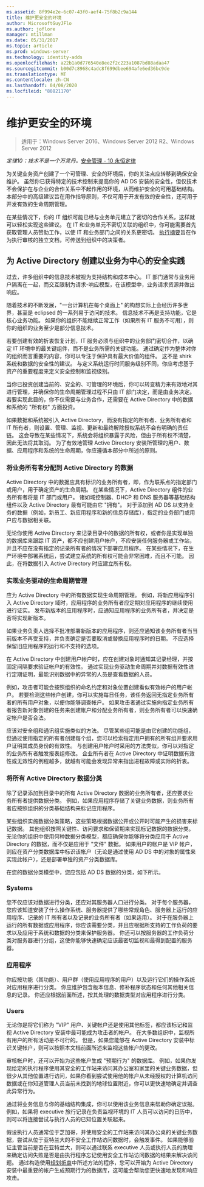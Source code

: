 ```yaml
---
ms.assetid: 8f994e2e-6c07-43f0-aef4-75f8b2c9a144
title: 维护更安全的环境
author: MicrosoftGuyJFlo
ms.author: joflore
manager: mtillman
ms.date: 05/31/2017
ms.topic: article
ms.prod: windows-server
ms.technology: identity-adds
ms.openlocfilehash: a22b1a0d776540e8ee2f2c223a1087bd88adaa47
ms.sourcegitcommit: b00d7c8968c4adc8f699dbee694afe6ed36bc9de
ms.translationtype: MT
ms.contentlocale: zh-CN
ms.lasthandoff: 04/08/2020
ms.locfileid: "80821170"
---
```

# <a name="maintaining-a-more-secure-environment"></a>维护更安全的环境

>适用于：Windows Server 2016、Windows Server 2012 R2、Windows Server 2012

*定律10：技术不是一个万灵丹。*[安全管理  - 10 永恒定律](https://technet.microsoft.com/library/cc722488.aspx)  
  
为关键业务资产创建了一个可管理、安全的环境后，你的关注点应转移到确保安全维护。 虽然你已获得特定的技术控制来提高你的 AD DS 安装的安全性，但仅技术不会保护在与企业的合作关系中不起作用的环境，从而维护安全的可用基础结构。 本部分中的高级建议旨在用作指导原则，不仅可用于开发有效的安全性，还可用于开发有效的生命周期管理。  
  
在某些情况下，你的 IT 组织可能已经与业务单元建立了密切的合作关系，这样就可以轻松实现这些建议。 在 IT 和业务单元不密切关联的组织中，你可能需要首先获取管理人员赞助工作，以使 IT 和业务部门之间的关系更密切。 [执行摘要](../../../ad-ds/manage/component-updates/Executive-Summary.md)旨在作为执行审核的独立文档，可传送到组织中的决策者。  
  
## <a name="creating-business-centric-security-practices-for-active-directory"></a>为 Active Directory 创建以业务为中心的安全实践  
过去，许多组织中的信息技术被视为支持结构和成本中心。 IT 部门通常与业务用户隔离在一起，而交互限制为请求-响应模型，在该模型中，业务请求资源并做出响应。  
  
随着技术的不断发展，"一台计算机在每个桌面上" 的构想实际上会经历许多世界，甚至是 eclipsed 的一系列易于访问的技术。 信息技术不再是支持功能，它是核心业务功能。 如果你的组织不能继续正常工作（如果所有 IT 服务不可用），则你的组织的业务至少是部分信息技术。  
  
若要创建有效的折衷恢复计划，IT 服务必须与组织中的业务部门密切合作，以确定 IT 环境中的最关键组件，而不是业务所需的关键功能。 通过确定作为整体对你的组织而言重要的内容，你可以专注于保护具有最大价值的组件。 这不是 shirk 系统和数据的安全性的建议。 与定义系统运行时间服务级别不同，你应考虑基于资产的重要程度来定义安全控制和监视级别。  
  
当你已投资创建当前的、安全的、可管理的环境后，你可以转变精力来有效地对其进行管理，并确保你的生命周期管理过程不只由 IT 部门决定，而是由业务决定。 若要实现此目的，你不仅需要与业务合作，还需要在 Active Directory 中的数据和系统的 "所有权" 方面投资。  
  
如果数据和系统被引入 Active Directory，而没有指定的所有者、业务所有者和 IT 所有者，则设置、管理、监视、更新和最终解除授权系统不会有明确的责任链。 这会导致在某些情况下，系统会将组织暴露于风险，但由于所有权不清楚，因此无法将其取消。 为了有效地管理 Active Directory 安装所管理的用户、数据、应用程序和系统的生命周期，你应遵循本部分中所述的原则。  
  
### <a name="assign-a-business-owner-to-active-directory-data"></a>将业务所有者分配到 Active Directory 的数据  
Active Directory 中的数据应具有标识的业务所有者，即，作为联系点的指定部门或用户，用于确定资产的生命周期。 在某些情况下，Active Directory 组件的业务所有者将是 IT 部门或用户。 诸如域控制器、DHCP 和 DNS 服务器等基础结构组件以及 Active Directory 最有可能由它 "拥有"。 对于添加到 AD DS 以支持业务的数据（例如，新员工、新应用程序和新的信息存储库），指定的业务部门或用户应与数据相关联。  
  
无论你使用 Active Directory 来记录目录中的数据的所有权，或者你是实现单独的数据库来跟踪 IT 资产，都不应创建用户帐户，不应安装任何服务器或工作站，并且不应在没有指定的记录所有者的情况下部署应用程序。 在某些情况下，在生产环境中部署系统后，尝试建立系统的所有权可能会非常困难，而且不可能。 因此，在将数据引入 Active Directory 时应建立所有权。  
  
### <a name="implement-business-driven-lifecycle-management"></a>实现业务驱动的生命周期管理  
应为 Active Directory 中的所有数据实现生命周期管理。 例如，将新应用程序引入 Active Directory 域时，应用程序的业务所有者应定期对应用程序的继续使用进行证实。 发布新版本的应用程序时，应通知应用程序的业务所有者，并决定是否将实现新版本。  
  
如果业务负责人选择不批准部署新版本的应用程序，则还应通知该业务所有者当当前版本不再受支持，并负责确定是否要取消或替换应用程序时的日期。 不应选择保留旧应用程序的运行和不支持的选项。  
  
在 Active Directory 中创建用户帐户时，应在创建对象时通知其记录经理，并按固定间隔要求验证帐户的有效性。 通过实现业务驱动生命周期并对数据有效性进行定期证明，最能识别数据中的异常的人员是查看数据的人员。  
  
例如，攻击者可能会按照组织的命名约定和对象位置创建看似有效帐户的用户帐户。 若要检测这些帐户创建，你可以实施每日任务，该任务返回无指定业务所有者的所有用户对象，以便你能够调查帐户。 如果攻击者通过实施向指定业务所有者报告新对象创建的任务来创建帐户和分配业务所有者，则业务所有者可以快速确定帐户是否合法。  
  
应该对安全组和通讯组实施类似的方法。 尽管某些组可能是由它创建的功能组，但通过使用指定的所有者创建每个组，您可以检索指定用户拥有的所有组并要求用户证明其成员身份的有效性。 与创建用户帐户时采用的方法类似，你可以对指定的业务所有者触发报表组修改。 企业所有者在 Active Directory 中证明数据有效性或无效性的例程越多，就越有可能会发现异常来指出进程故障或实际的折衷。  
  
### <a name="classify-all-active-directory-data"></a>将所有 Active Directory 数据分类  
除了记录添加到目录中的所有 Active Directory 数据的业务所有者，还应要求业务所有者提供数据分类。 例如，如果应用程序存储了关键业务数据，则业务所有者应按照组织的分类基础结构来标记应用程序。  
  
某些组织实施数据分类策略，这些策略根据数据公开或公开时可能产生的损害来标记数据。 其他组织按照关键性、访问要求和保留期来实现标记数据的数据分类。 无论你的组织中使用何种数据分类模型，都应确保你能够将分类应用于 Active Directory 的数据，而不仅是应用于 "文件" 数据。 如果用户的帐户是 VIP 帐户，则应在资产分类数据库中标识该帐户（无论是通过使用 AD DS 中的对象的属性来实现此帐户），还是部署单独的资产分类数据库。  
  
在您的数据分类模型中，您应包括 AD DS 数据的分类，如下所示。  
  
### <a name="systems"></a>Systems  
您不仅应该对数据进行分类，还应对其服务器人口进行分类。 对于每个服务器，您应该知道安装了什么操作系统、服务器提供了哪些常规角色、服务器上运行的应用程序、记录的 IT 所有者以及记录的业务所有者（如果适用）。 对于在服务器上运行的所有数据或应用程序，你应该需要分类，并且应根据所支持的工作负荷的要求以及应用于系统和数据的分类来保护服务器。 你还可以按服务器的工作负荷分类对服务器进行分组，这使你能够快速确定应该最密切监视和最得到配置的服务器。  
  
### <a name="applications"></a>应用程序  
你应按功能（其功能）、用户群（使用应用程序的用户）以及运行它们的操作系统对应用程序进行分类。 你应维护包含版本信息、修补程序状态和任何其他相关信息的记录。 你还应根据前面所述，按其处理的数据类型对应用程序进行分类。  
  
### <a name="users"></a>Users  
无论你是将它们称为 "VIP" 用户、关键帐户还是使用其他标签，都应该标记和监视 Active Directory 安装中最可能成为攻击者的帐户。 在大多数组织中，监视所有用户的所有活动是不可行的。 但是，如果您能够在 Active Directory 安装中标识关键帐户，则可以按照本文档前面所述来监视这些帐户的更改。  
  
审核帐户时，还可以开始为这些帐户生成 "预期行为" 的数据库。 例如，如果你发现给定的执行程序使用其安全的工作站来访问其办公室和家里的关键业务数据，但很少从其他位置进行访问，如果你看到尝试使用他的帐户从未经授权的计算机访问数据或在你知道管理人员当前未找到的地球位置附近，你可以更快速地确定并调查此异常行为。  
  
通过将业务信息与你的基础结构集成，你可以使用该业务信息来帮助你确定误报。 例如，如果将 executive 旅行记录在负责监视环境的 IT 人员可以访问的日历中，则可以将连接尝试与执行人员的已知位置关联起来。  
  
假设执行人员通常位于芝加哥，并使用安全的工作站来访问其办公桌的关键业务数据，尝试从位于亚特兰大的不安全工作站访问数据时，会触发事件。 如果能够验证主管当前是否在亚特兰大，则可以通过联系 executive 人员或执行人员的助理来确定访问失败是否是由执行程序忘记使用安全工作站访问数据的结果来解决该问题。 通过构造使用[规划折衷](../../../ad-ds/plan/security-best-practices/Planning-for-Compromise.md)中所述方法的程序，您可以开始为 Active Directory 安装中最重要的帐户生成预期行为的数据库，这可能会帮助您更快速地发现和响应攻击。  
  


